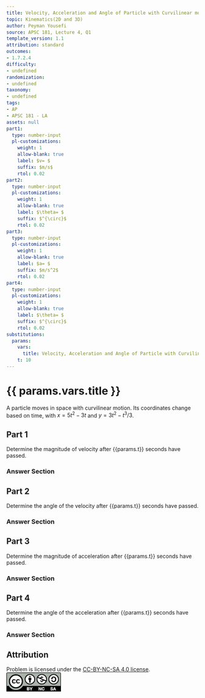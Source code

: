 ```yaml
---
title: Velocity, Acceleration and Angle of Particle with Curvilinear motion
topic: Kinematics(2D and 3D)
author: Peyman Yousefi
source: APSC 181, Lecture 4, Q1
template_version: 1.1
attribution: standard
outcomes:
- 1.7.2.4
difficulty:
- undefined
randomization:
- undefined
taxonomy:
- undefined
tags:
- AP
- APSC 181 - LA
assets: null
part1:
  type: number-input
  pl-customizations:
    weight: 1
    allow-blank: true
    label: $v= $
    suffix: $m/s$
    rtol: 0.02
part2:
  type: number-input
  pl-customizations:
    weight: 1
    allow-blank: true
    label: $\theta= $
    suffix: $^{\circ}$
    rtol: 0.02
part3:
  type: number-input
  pl-customizations:
    weight: 1
    allow-blank: true
    label: $a= $
    suffix: $m/s^2$
    rtol: 0.02
part4:
  type: number-input
  pl-customizations:
    weight: 1
    allow-blank: true
    label: $\theta= $
    suffix: $^{\circ}$
    rtol: 0.02
substitutions:
  params:
    vars:
      title: Velocity, Acceleration and Angle of Particle with Curvilinear motion
    t: 10
---
```

# {{ params.vars.title }}
A particle moves in space with curvilinear motion.
Its coordinates change based on time, with $x = 5t^2 - 3t$ and $y = 3t^2 - t^3/3$.

## Part 1

Determine the magnitude of velocity after {{params.t}} seconds have passed.

### Answer Section

## Part 2

Determine the angle of the velocity after {{params.t}} seconds have passed.

### Answer Section

## Part 3

Determine the magnitude of acceleration after {{params.t}} seconds have passed.

### Answer Section

## Part 4

Determine the angle of the acceleration after {{params.t}} seconds have passed.

### Answer Section

## Attribution

Problem is licensed under the [CC-BY-NC-SA 4.0 license](https://creativecommons.org/licenses/by-nc-sa/4.0/).<br> ![The Creative Commons 4.0 license requiring attribution-BY, non-commercial-NC, and share-alike-SA license.](https://raw.githubusercontent.com/firasm/bits/master/by-nc-sa.png)